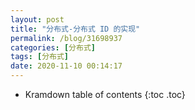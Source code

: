 ```yaml
---
layout: post
title: "分布式-分布式 ID 的实现"
permalink: /blog/31698937
categories: [分布式]
tags: [分布式]
date: 2020-11-10 00:14:17
---
```


* Kramdown table of contents
{:toc .toc}
